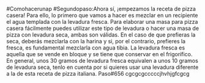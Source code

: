 #Comohacerunap
#Segundopaso:Ahora sí, ¡empezamos la receta de pizza casera! Para ello, lo primero que vamos a hacer es mezclar en un recipiente el agua templada con la levadura fresca. Para elaborar una masa para pizza casera fácilmente puedes utilizar este tipo de levadura o hacer una masa de pizza con levadura seca, ambas son válidas. En el caso de que prefieras la seca, deberás mezclarla con la harina y si, por el contrario, prefieres la fresca, es fundamental mezclarla con agua tibia. La levadura fresca es aquella que se vende en bloque y se tiene que conservar en el frigorífico.
En general, unos 30 gramos de levadura fresca equivalen a unos 10 gramos de levadura seca, tenlo en cuenta por si quieres usar una levadura diferente a la de esta receta de pizza italiana.
Paso#656 cgcgcgcccccjhvhjgfcgcg

